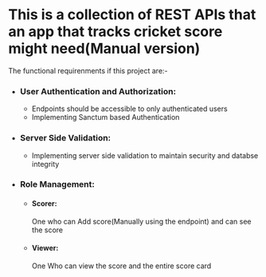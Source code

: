 <h1>This is a collection of REST APIs that an app that tracks cricket score might need(Manual version)</h1>
The functional requirenments if this project are:-<br>
<ul>
        <li><h3>User Authentication and Authorization:</h3>
                <ul>
                <li>Endpoints should be accessible to only authenticated users</li>
                        <li>Implementing Sanctum based Authentication</li>
        </ul></li>
        <li><h3>Server Side Validation:</h3>
        <ul>
                <li>Implementing server side validation to maintain security and databse integrity</li>
        </ul>
        </li>
        <li><h3>Role Management:</h3>
        <ul>
                <li><h4>Scorer:</h4>One who can Add score(Manually using the endpoint) and can see the score</li><li><h4>Viewer:</h4>One Who can view the score and the entire score card</li>
        </ul>
        </li>
</ul>

